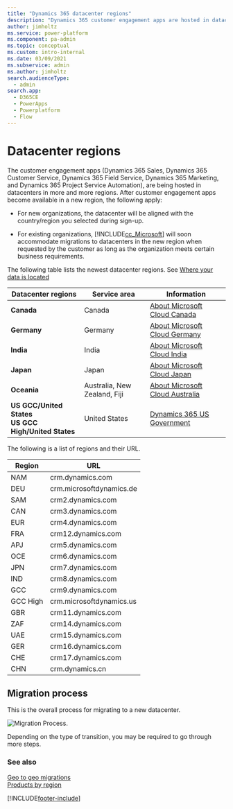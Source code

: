 ```yaml
---
title: "Dynamics 365 datacenter regions"
description: "Dynamics 365 customer engagement apps are hosted in datacenters across many regions. Find a list of regions and URLs, plus how to migrate to a new datacenter."
author: jimholtz
ms.service: power-platform
ms.component: pa-admin
ms.topic: conceptual
ms.custom: intro-internal
ms.date: 03/09/2021
ms.subservice: admin
ms.author: jimholtz
search.audienceType: 
  - admin
search.app:
  - D365CE
  - PowerApps
  - Powerplatform
  - Flow
---
```

# Datacenter regions

The customer engagement apps (Dynamics 365 Sales, Dynamics 365 Customer Service, Dynamics 365 Field Service, Dynamics 365 Marketing, and Dynamics 365 Project Service Automation), are being hosted in datacenters in more and more regions. After customer engagement apps become available in a new region, the following apply:  
  
- For new organizations, the datacenter will be aligned with the country/region you selected during sign-up.  
  
- For existing organizations, [!INCLUDE[cc_Microsoft](../includes/cc-microsoft.md)] will soon accommodate migrations to datacenters in the new region when requested by the customer as long as the organization meets certain business requirements.  
  
The following table lists the newest datacenter regions. See [Where your data is located](https://www.microsoft.com/trust-center/privacy/data-location)  
  
|Datacenter regions|Service area|Information|  
|------------------------|------------------|-----------------|  
|**Canada**|Canada|[About Microsoft Cloud Canada](about-microsoft-cloud-canada.md)|
|**Germany**|Germany|[About Microsoft Cloud Germany](about-microsoft-cloud-germany.md)|  
|**India**|India|[About Microsoft Cloud India](about-microsoft-cloud-india.md)|  
|**Japan**|Japan|[About Microsoft Cloud Japan](about-microsoft-cloud-japan.md)|  
|**Oceania**|Australia, New Zealand, Fiji|[About Microsoft Cloud Australia](about-microsoft-cloud-australia.md)|  
|**US GCC/United States**<br />**US GCC High/United States**  | United States |[Dynamics 365 US Government](microsoft-dynamics-365-government.md) |

The following is a list of regions and their URL.

|Region | URL | 
| ------------- | -------------     | 
| NAM           | crm.dynamics.com  | 
| DEU           | crm.microsoftdynamics.de | 
| SAM           | crm2.dynamics.com | 
| CAN           | crm3.dynamics.com | 
| EUR           | crm4.dynamics.com | 
| FRA           | crm12.dynamics.com | 
| APJ           | crm5.dynamics.com | 
| OCE           | crm6.dynamics.com | 
| JPN           | crm7.dynamics.com | 
| IND           | crm8.dynamics.com | 
| GCC           | crm9.dynamics.com | 
| GCC High      | crm.microsoftdynamics.us | 
| GBR           | crm11.dynamics.com | 
| ZAF           | crm14.dynamics.com | 
| UAE           | crm15.dynamics.com| 
| GER           | crm16.dynamics.com| 
| CHE           | crm17.dynamics.com|  
| CHN           | crm.dynamics.cn | 

## Migration process  
 This is the overall process for migrating to a new datacenter.  
  
 ![Migration Process.](media/migration-process.png "Migration Process")  
  
 Depending on the type of transition, you may be required to go through more steps.  
  
### See also  
 [Geo to geo migrations](geo-to-geo-migrations.md)   
 [Products by region](https://azure.microsoft.com/regions/services/)   



[!INCLUDE[footer-include](../includes/footer-banner.md)]
